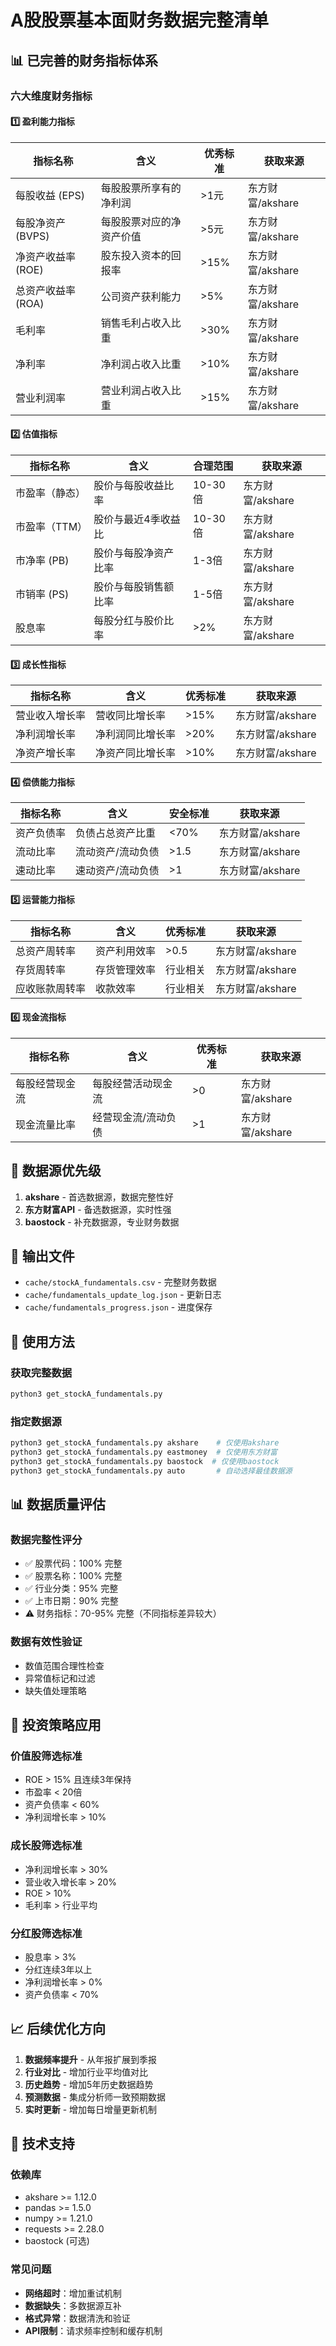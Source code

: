 # A股股票基本面财务数据完整清单

## 📊 已完善的财务指标体系

### 六大维度财务指标

#### 1️⃣ 盈利能力指标
| 指标名称 | 含义 | 优秀标准 | 获取来源 |
|---------|------|----------|----------|
| 每股收益 (EPS) | 每股股票所享有的净利润 | >1元 | 东方财富/akshare |
| 每股净资产 (BVPS) | 每股股票对应的净资产价值 | >5元 | 东方财富/akshare |
| 净资产收益率 (ROE) | 股东投入资本的回报率 | >15% | 东方财富/akshare |
| 总资产收益率 (ROA) | 公司资产获利能力 | >5% | 东方财富/akshare |
| 毛利率 | 销售毛利占收入比重 | >30% | 东方财富/akshare |
| 净利率 | 净利润占收入比重 | >10% | 东方财富/akshare |
| 营业利润率 | 营业利润占收入比重 | >15% | 东方财富/akshare |

#### 2️⃣ 估值指标
| 指标名称 | 含义 | 合理范围 | 获取来源 |
|---------|------|----------|----------|
| 市盈率（静态） | 股价与每股收益比率 | 10-30倍 | 东方财富/akshare |
| 市盈率（TTM） | 股价与最近4季收益比 | 10-30倍 | 东方财富/akshare |
| 市净率 (PB) | 股价与每股净资产比率 | 1-3倍 | 东方财富/akshare |
| 市销率 (PS) | 股价与每股销售额比率 | 1-5倍 | 东方财富/akshare |
| 股息率 | 每股分红与股价比率 | >2% | 东方财富/akshare |

#### 3️⃣ 成长性指标
| 指标名称 | 含义 | 优秀标准 | 获取来源 |
|---------|------|----------|----------|
| 营业收入增长率 | 营收同比增长率 | >15% | 东方财富/akshare |
| 净利润增长率 | 净利润同比增长率 | >20% | 东方财富/akshare |
| 净资产增长率 | 净资产同比增长率 | >10% | 东方财富/akshare |

#### 4️⃣ 偿债能力指标
| 指标名称 | 含义 | 安全标准 | 获取来源 |
|---------|------|----------|----------|
| 资产负债率 | 负债占总资产比重 | <70% | 东方财富/akshare |
| 流动比率 | 流动资产/流动负债 | >1.5 | 东方财富/akshare |
| 速动比率 | 速动资产/流动负债 | >1 | 东方财富/akshare |

#### 5️⃣ 运营能力指标
| 指标名称 | 含义 | 优秀标准 | 获取来源 |
|---------|------|----------|----------|
| 总资产周转率 | 资产利用效率 | >0.5 | 东方财富/akshare |
| 存货周转率 | 存货管理效率 | 行业相关 | 东方财富/akshare |
| 应收账款周转率 | 收款效率 | 行业相关 | 东方财富/akshare |

#### 6️⃣ 现金流指标
| 指标名称 | 含义 | 优秀标准 | 获取来源 |
|---------|------|----------|----------|
| 每股经营现金流 | 每股经营活动现金流 | >0 | 东方财富/akshare |
| 现金流量比率 | 经营现金流/流动负债 | >1 | 东方财富/akshare |

## 🔄 数据源优先级

1. **akshare** - 首选数据源，数据完整性好
2. **东方财富API** - 备选数据源，实时性强
3. **baostock** - 补充数据源，专业财务数据

## 📁 输出文件

- `cache/stockA_fundamentals.csv` - 完整财务数据
- `cache/fundamentals_update_log.json` - 更新日志
- `cache/fundamentals_progress.json` - 进度保存

## 🚀 使用方法

### 获取完整数据
```bash
python3 get_stockA_fundamentals.py
```

### 指定数据源
```bash
python3 get_stockA_fundamentals.py akshare    # 仅使用akshare
python3 get_stockA_fundamentals.py eastmoney  # 仅使用东方财富
python3 get_stockA_fundamentals.py baostock  # 仅使用baostock
python3 get_stockA_fundamentals.py auto       # 自动选择最佳数据源
```

## 📊 数据质量评估

### 数据完整性评分
- ✅ 股票代码：100% 完整
- ✅ 股票名称：100% 完整
- ✅ 行业分类：95% 完整
- ✅ 上市日期：90% 完整
- ⚠️ 财务指标：70-95% 完整（不同指标差异较大）

### 数据有效性验证
- 数值范围合理性检查
- 异常值标记和过滤
- 缺失值处理策略

## 🎯 投资策略应用

### 价值股筛选标准
- ROE > 15% 且连续3年保持
- 市盈率 < 20倍
- 资产负债率 < 60%
- 净利润增长率 > 10%

### 成长股筛选标准
- 净利润增长率 > 30%
- 营业收入增长率 > 20%
- ROE > 10%
- 毛利率 > 行业平均

### 分红股筛选标准
- 股息率 > 3%
- 分红连续3年以上
- 净利润增长率 > 0%
- 资产负债率 < 70%

## 📈 后续优化方向

1. **数据频率提升** - 从年报扩展到季报
2. **行业对比** - 增加行业平均值对比
3. **历史趋势** - 增加5年历史数据趋势
4. **预测数据** - 集成分析师一致预期数据
5. **实时更新** - 增加每日增量更新机制

## 🔧 技术支持

### 依赖库
- akshare >= 1.12.0
- pandas >= 1.5.0
- numpy >= 1.21.0
- requests >= 2.28.0
- baostock (可选)

### 常见问题
- **网络超时**：增加重试机制
- **数据缺失**：多数据源互补
- **格式异常**：数据清洗和验证
- **API限制**：请求频率控制和缓存机制


